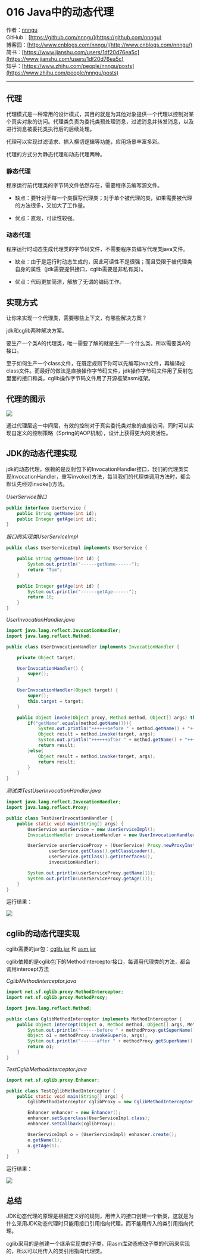 # 016 Java中的动态代理
作者：[nnngu](https://github.com/nnngu)  
GitHub：[https://github.com/nnngu](https://github.com/nnngu)  
博客园：[http://www.cnblogs.com/nnngu](http://www.cnblogs.com/nnngu/)  
简书：[https://www.jianshu.com/users/1df20d76ea5c](https://www.jianshu.com/users/1df20d76ea5c)  
知乎：[https://www.zhihu.com/people/nnngu/posts](https://www.zhihu.com/people/nnngu/posts)  

---

## 代理

代理模式是一种常用的设计模式，其目的就是为其他对象提供一个代理以控制对某个真实对象的访问。代理类负责为委托类预处理消息，过滤消息并转发消息，以及进行消息被委托类执行后的后续处理。

代理可以实现过滤请求、插入横切逻辑等功能，应用场景丰富多彩。

代理的方式分为静态代理和动态代理两种。

### 静态代理

程序运行前代理类的字节码文件依然存在，需要程序员编写源文件。

* 缺点：要针对于每一个类撰写代理类；对于单个被代理的类，如果需要被代理的方法很多，又加大了工作量。

* 优点：直观，可读性较强。

### 动态代理

程序运行时动态生成代理类的字节码文件，不需要程序员编写代理类java文件。

* 缺点：由于是运行时动态生成的，因此可读性不是很强；而且受限于被代理类自身的属性（jdk需要提供接口，cglib需要是非私有类）。

* 优点：代码更加简洁，解放了无谓的编码工作。

## 实现方式

让你来实现一个代理类，需要哪些上下文，有哪些解决方案？

jdk和cglib两种解决方案。

要生产一个类A的代理类，唯一需要了解的就是生产一个什么类，所以需要类A的接口。

至于如何生产一个class文件，在既定规则下你可以先编写java文件，再编译成class文件。而最好的做法是直接操作字节码文件，jdk操作字节码文件用了反射包里面的接口和类，cglib操作字节码文件用了开源框架asm框架。

## 代理的图示

![][1]

通过代理层这一中间层，有效的控制对于真实委托类对象的直接访问，同时可以实现自定义的控制策略（Spring的AOP机制），设计上获得更大的灵活性。

## JDK的动态代理实现

jdk的动态代理，依赖的是反射包下的InvocationHandler接口，我们的代理类实现InvocationHandler，重写invoke()方法，每当我们的代理类调用方法时，都会默认先经过invoke()方法。

*UserService接口*
```java
public interface UserService {
    public String getName(int id);
    public Integer getAge(int id);
}
```

*接口的实现类UserServiceImpl*
```java
public class UserServiceImpl implements UserService {

    public String getName(int id) {
        System.out.println("------getName------");
        return "Tom";
    }

    public Integer getAge(int id) {
        System.out.println("------getAge------");
        return 10;
    }
}
```

*UserInvocationHandler.java*
```java
import java.lang.reflect.InvocationHandler;
import java.lang.reflect.Method;

public class UserInvocationHandler implements InvocationHandler {

    private Object target;

    UserInvocationHandler() {
        super();
    }

    UserInvocationHandler(Object target) {
        super();
        this.target = target;
    }

    public Object invoke(Object proxy, Method method, Object[] args) throws Throwable {
        if("getName".equals(method.getName())){
            System.out.println("++++++before " + method.getName() + "++++++");
            Object result = method.invoke(target, args);
            System.out.println("++++++after " + method.getName() + "++++++");
            return result;
        }else{
            Object result = method.invoke(target, args);
            return result;
        }
    }
}
```

*测试类TestUserInvocationHandler.java*
```java
import java.lang.reflect.InvocationHandler;
import java.lang.reflect.Proxy;

public class TestUserInvocationHandler {
    public static void main(String[] args) {
        UserService userService = new UserServiceImpl();
        InvocationHandler invocationHandler = new UserInvocationHandler(userService);

        UserService userServiceProxy = (UserService) Proxy.newProxyInstance(
                userService.getClass().getClassLoader(),
                userService.getClass().getInterfaces(),
                invocationHandler);

        System.out.println(userServiceProxy.getName(1));
        System.out.println(userServiceProxy.getAge(1));
    }
}
```

运行结果：

![][2]

## cglib的动态代理实现

cglib需要的jar包：[cglib.jar](https://github.com/nnngu/SharedResource/raw/master/jar/cglib-2.2.2.jar) 和 [asm.jar](https://github.com/nnngu/SharedResource/raw/master/jar/asm-3.3.1.jar)

cglib依赖的是cglib包下的MethodInterceptor接口，每调用代理类的方法，都会调用intercept方法

*CglibMethodInterceptor.java*
```java
import net.sf.cglib.proxy.MethodInterceptor;
import net.sf.cglib.proxy.MethodProxy;

import java.lang.reflect.Method;

public class CglibMethodInterceptor implements MethodInterceptor {
    public Object intercept(Object o, Method method, Object[] args, MethodProxy methodProxy) throws Throwable {
        System.out.println("------before " + methodProxy.getSuperName() + "------");
        Object o1 = methodProxy.invokeSuper(o, args);
        System.out.println("------after " + methodProxy.getSuperName() + "------");
        return o1;
    }
}

```

*TestCglibMethodInterceptor.java*
```java
import net.sf.cglib.proxy.Enhancer;

public class TestCglibMethodInterceptor {
    public static void main(String[] args) {
        CglibMethodInterceptor cglibProxy = new CglibMethodInterceptor();

        Enhancer enhancer = new Enhancer();
        enhancer.setSuperclass(UserServiceImpl.class);
        enhancer.setCallback(cglibProxy);

        UserServiceImpl o = (UserServiceImpl) enhancer.create();
        o.getName(1);
        o.getAge(1);
    }
}

```

运行结果：

![][3]

## 总结

JDK动态代理的原理是根据定义好的规则，用传入的接口创建一个新类，这就是为什么采用JDK动态代理时只能用接口引用指向代理，而不能用传入的类引用指向代理。

cglib采用的是创建一个继承实现类的子类，用asm库动态修改子类的代码来实现的，所以可以用传入的类引用指向代理类。




  [1]: https://www.github.com/nnngu/FigureBed/raw/master/2018/1/26/1516913969285.jpg
  [2]: https://www.github.com/nnngu/FigureBed/raw/master/2018/1/26/1516916430119.jpg
  [3]: https://www.github.com/nnngu/FigureBed/raw/master/2018/1/26/1516918841007.jpg